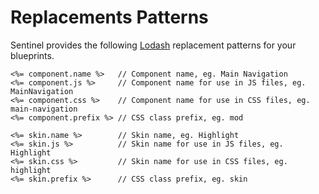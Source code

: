 # Replacements Patterns

Sentinel provides the following [Lodash](https://lodash.com/docs#template) replacement patterns for your blueprints. 

```
<%= component.name %>	// Component name, eg. Main Navigation
<%= component.js %> 	// Component name for use in JS files, eg. MainNavigation
<%= component.css %> 	// Component name for use in CSS files, eg. main-navigation
<%= component.prefix %>	// CSS class prefix, eg. mod

<%= skin.name %>		// Skin name, eg. Highlight
<%= skin.js %> 			// Skin name for use in JS files, eg. Highlight
<%= skin.css %> 		// Skin name for use in CSS files, eg. highlight
<%= skin.prefix %>		// CSS class prefix, eg. skin 

```